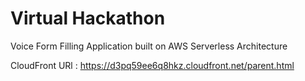 # Virtual Hackathon
Voice Form Filling Application built on AWS Serverless Architecture


CloudFront URl : https://d3pq59ee6q8hkz.cloudfront.net/parent.html 

